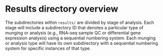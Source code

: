 # Results directory overview

The subdirectories within `results/` are divided by stage of analysis. Each stage will include a subdirectory ID that denotes a particular type of munging or analysis (e.g., RNA-seq sample QC or differential gene expression analysis) using a sequential numbering system. Each munging or analysis type will have its own subdirectory with a sequential numbering system for specific instances of that type.
